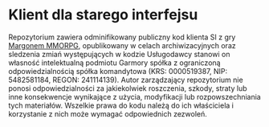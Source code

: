 # Klient dla starego interfejsu
Repozytorium zawiera odminifikowany publiczny kod klienta SI z gry [Margonem MMORPG](https://margonem.pl/), opublikowany w celach archiwizacyjnych oraz sledzenia zmiań występujących w kodzie Usługodawcy stanowi on własność intelektualną podmiotu Garmory spółka z ograniczoną odpowiedzialnością spółka komandytowa (KRS: 0000519387, NIP: 5482581184, REGON: 241114139). Autor zarządzający repozytorium nie ponosi odpowiedzialności za jakiekolwiek roszczenia, szkody, straty lub inne konsekwencje wynikające z użycia, modyfikacji lub rozpowszechniania tych materiałów. Wszelkie prawa do kodu należą do ich właściciela i korzystanie z nich może wymagać odpowiednich zezwoleń.
